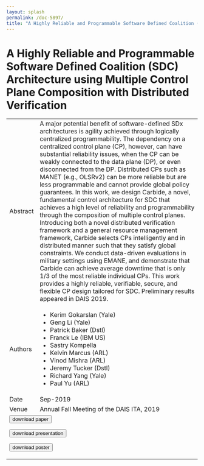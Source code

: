 ```yaml
---
layout: splash
permalink: /doc-5897/
title: "A Highly Reliable and Programmable Software Defined Coalition (SDC) Architecture using Multiple Control Plane Composition with Distributed Verification"
---
```


# A Highly Reliable and Programmable Software Defined Coalition (SDC) Architecture using Multiple Control Plane Composition with Distributed Verification

<table>
    <tbody>
    <tr>
        <td>Abstract</td>
        <td>A major potential benefit of software-defined SDx architectures is agility achieved through logically centralized programmability. The dependency on a centralized control plane (CP), however, can have substantial reliability issues, when the CP can be weakly connected to the data plane (DP), or even disconnected from the DP. Distributed CPs such as MANET (e.g., OLSRv2) can be more reliable but are less programmable and cannot provide global policy guarantees. In this work, we design Carbide, a novel, fundamental control architecture for SDC that achieves a high level of reliability and programmability through the composition of multiple control planes. Introducing both a novel distributed verification framework and a general resource management framework, Carbide selects CPs intelligently and in distributed manner such that they satisfy global constraints. We conduct data-driven evaluations in military settings using EMANE, and demonstrate that Carbide can achieve average downtime that is only 1/3 of the most reliable individual CPs. This work provides a highly reliable, verifiable, secure, and flexible CP design tailored for SDC. Preliminary results appeared in DAIS 2019.</td>
    </tr>
    <tr>
        <td>Authors</td>
        <td>
            <ul>
                <li>Kerim Gokarslan (Yale)</li>
                <li>Geng Li (Yale)</li>
                <li>Patrick Baker (Dstl)</li>
                <li>Franck Le (IBM US)</li>
                <li>Sastry Kompella</li>
                <li>Kelvin Marcus (ARL)</li>
                <li>Vinod Mishra (ARL)</li>
                <li>Jeremy Tucker (Dstl)</li>
                <li>Richard Yang (Yale)</li>
                <li>Paul Yu (ARL)</li>
            </ul>
        </td>
    </tr>
    <tr>
        <td>Date</td>
        <td>Sep-2019</td>
    </tr>
    <tr>
        <td>Venue</td>
        <td>Annual Fall Meeting of the DAIS ITA, 2019</td>
    </tr>
        <tr>
            <td colspan="2">
                <form method="get" action="https://ibm.box.com/v/doc-5897-paper">
                    <button type="submit">download paper</button>
                </form>
                <form method="get" action="https://ibm.box.com/v/doc-5897-slides">
                    <button type="submit">download presentation</button>
                </form>
                <form method="get" action="https://ibm.box.com/v/doc-5897-poster">
                    <button type="submit">download poster</button>
                </form>
            </td>
        </tr>
    </tbody>
</table>
